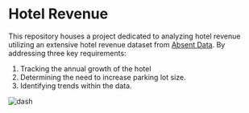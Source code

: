 # Hotel Revenue
This repository houses a project dedicated to analyzing hotel revenue utilizing an extensive hotel revenue dataset from [Absent Data](https://absentdata.com/data-analysis/where-to-find-data/). By addressing three key requirements:
 1. Tracking the annual growth of the hotel
 2. Determining the need to increase parking lot size.
 3. Identifying trends within the data.

![dash](https://scontent.fbkk8-2.fna.fbcdn.net/v/t1.15752-9/353903117_583537310568850_8235012295808762122_n.jpg?_nc_cat=106&ccb=1-7&_nc_sid=ae9488&_nc_eui2=AeFT9N9lO2WCyGOs1Jqd-5EF5_YNKOvuQE3n9g0o6-5ATQD32dkXAfnLPP64UaZgLdy0IXEaoXP_M7TBNR5QHRLL&_nc_ohc=1nsqVYAnPmQAX8wgXgR&_nc_ht=scontent.fbkk8-2.fna&oh=03_AdSLc2pfFZ25Ka76mmmwHZc3n5chqex4mesatrE30Qjy2Q&oe=64B13E2E)
